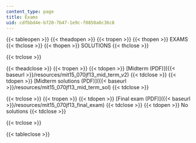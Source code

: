 ```yaml
---
content_type: page
title: Exams
uid: cdfbbd4e-b720-7b47-1e9c-f0850a0c36c8
---
```


{{< tableopen >}}
{{< theadopen >}}
{{< tropen >}}
{{< thopen >}}
EXAMS
{{< thclose >}}
{{< thopen >}}
SOLUTIONS
{{< thclose >}}

{{< trclose >}}

{{< theadclose >}}
{{< tropen >}}
{{< tdopen >}}
[Midterm (PDF)]({{< baseurl >}}/resources/mit15_070jf13_mid_term_v2)
{{< tdclose >}}
{{< tdopen >}}
[Midterm solutions (PDF)]({{< baseurl >}}/resources/mit15_070jf13_mid_term_sol)
{{< tdclose >}}

{{< trclose >}}
{{< tropen >}}
{{< tdopen >}}
[Final exam (PDF)]({{< baseurl >}}/resources/mit15_070jf13_final_exam)
{{< tdclose >}}
{{< tdopen >}}
No solutions
{{< tdclose >}}

{{< trclose >}}

{{< tableclose >}}